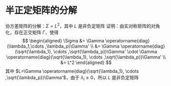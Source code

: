 # 半正定矩阵的分解

协方差矩阵的分解：$\Sigma = L^2$，其中 $L$ 是非负定矩阵
证明：由实对称矩阵的对角化，存在正交矩阵 $\Gamma$，使得
$$
\begin{aligned}
\Sigma &= \Gamma \operatorname{diag}(\lambda_1,\cdots ,\lambda_p)\Gamma' \\
       &= \Gamma \operatorname{diag}(\sqrt{\lambda_1}, \cdots ,\sqrt{\lambda_p})\Gamma' \cdot \Gamma \operatorname{diag}(\sqrt{\lambda_1}, \cdots ,\sqrt{\lambda_p})\Gamma' \\
       &= L^2
\end{aligned}
$$
其中 $L=\Gamma \operatorname{diag}(\sqrt{\lambda_1}, \cdots ,\sqrt{\lambda_p})\Gamma'$，由于 $\lambda_i\ge 0$，所以 $L$ 是非负定矩阵